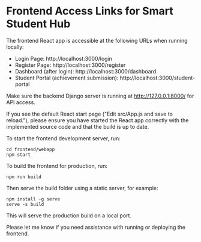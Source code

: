 # Frontend Access Links for Smart Student Hub

The frontend React app is accessible at the following URLs when running locally:

- Login Page: http://localhost:3000/login
- Register Page: http://localhost:3000/register
- Dashboard (after login): http://localhost:3000/dashboard
- Student Portal (achievement submission): http://localhost:3000/student-portal

Make sure the backend Django server is running at http://127.0.0.1:8000/ for API access.

If you see the default React start page ("Edit src/App.js and save to reload."), please ensure you have started the React app correctly with the implemented source code and that the build is up to date.

To start the frontend development server, run:
```
cd frontend/webapp
npm start
```

To build the frontend for production, run:
```
npm run build
```

Then serve the build folder using a static server, for example:
```
npm install -g serve
serve -s build
```

This will serve the production build on a local port.

Please let me know if you need assistance with running or deploying the frontend.
